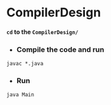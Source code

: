 # CompilerDesign
#### `cd` to the `CompilerDesign/`

- ### Compile the code and run

```
javac *.java
```
-  ### Run

```
java Main
```

